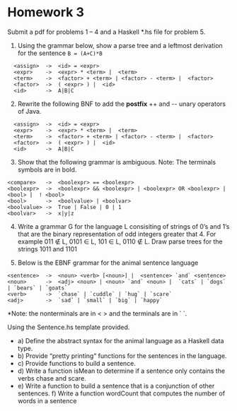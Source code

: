 # Homework 3
Submit a pdf for problems 1 – 4 and a Haskell *.hs file for problem 5.

1. Using the grammar below, show a parse tree and a leftmost derivation for the sentence `B = (A+C)*B`
```
  <assign>  ->  <id> = <expr>
  <expr>    ->  <expr> * <term> |  <term>
  <term>    ->  <factor> + <term> | <factor> - <term> |  <factor>
  <factor>  ->  ( <expr> ) |  <id>
  <id>      ->  A|B|C
```

2. Rewrite the following BNF to add the **postfix** ++ and -- unary operators of Java.
```
  <assign>  ->  <id> = <expr>
  <expr>    ->  <expr> * <term> |  <term>
  <term>    ->  <factor> + <term> | <factor> - <term> |  <factor>
  <factor>  ->  ( <expr> ) |  <id>
  <id>      ->  A|B|C
```

3. Show that the following grammar is ambiguous. Note: The terminals symbols are in bold.
```
<compare>   ->  <boolexpr> == <boolexpr>
<boolexpr>  ->  <boolexpr> && <boolexpr> | <boolexpr> OR <boolexpr> |  <bool> |  ! <bool>
<bool>      ->  <boolvalue> | <boolvar>
<boolvalue> ->  True | False | 0 | 1
<boolvar>   ->  x|y|z
```

4. Write a grammar G for the language L consisiting of strings of 0’s and 1’s that are the binary representation of odd integers greater that 4. For example 011 ∉ L, 0101 ∈ L, 101 ∈ L, 0110 ∉ L. Draw parse trees for the strings 1011 and 1101

5. Below is the EBNF grammar for the animal sentence language
```
<sentence>  ->  <noun> <verb> [<noun>] |  <sentence> `and` <sentence>
<noun>      ->  <adj> <noun> | <noun> `and` <noun> |  `cats` | `dogs` | `bears` | `goats`
<verb>      ->  `chase` | `cuddle` | `hug` | `scare`
<adj>       ->  `sad` | `small` | `big` | `happy`
```

*Note: the nonterminals are in < > and the terminals are in \` \`.

Using the Sentence.hs template provided.
- a) Define the abstract syntax for the animal language as a Haskell data type.
- b) Provide “pretty printing“ functions for the sentences in the language.
- c) Provide functions to build a sentence.
- d) Write a function isMean to determine if a sentence only contains the verbs chase and scare.
- e) Write a function to build a sentence that is a conjunction of other sentences. f) Write a function wordCount that computes the number of words in a sentence
